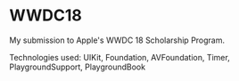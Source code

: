 # WWDC18
My submission to Apple's WWDC 18 Scholarship Program.

Technologies used: UIKit, Foundation, AVFoundation, Timer, PlaygroundSupport, PlaygroundBook
